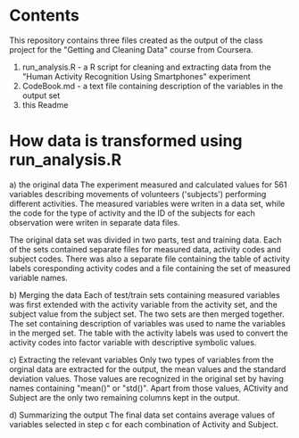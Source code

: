 Contents
========
This repository contains three files created as the output of the class project for the "Getting and Cleaning Data" course from Coursera. 

1) run_analysis.R - a R script for cleaning and extracting data from the "Human Activity Recognition Using Smartphones" experiment
2) CodeBook.md - a text file containing description of the variables in the output set
3) this Readme



How data is transformed using run_analysis.R
============================================
a) the original data
The experiment measured and calculated values for 561 variables describing movements of volunteers ('subjects') performing different activities. The measured variables were writen in a data set, while the code for the type of activity and the ID of the subjects for each observation were writen in separate data files. 

The original data set was divided in two parts, test and training data. Each of the sets contained separate files for measured data, activity codes and subject codes. There was also a separate file containing the table of activity labels coresponding activity codes and a file containing the set of measured variable names. 

b) Merging the data
Each of test/train sets containing measured variables was first extended with the activity variable from the activity set, and the subject value from the subject set. The two sets are then merged together. The set containing description of variables was used to name the variables in the merged set. The table with the activity labels was used to convert the activity codes into factor variable with descriptive symbolic values. 

c) Extracting the relevant variables
Only two types of variables from the orginal data are extracted for the output, the mean values and the standard deviation values. Those values are recognized in the original set by having names containing "mean()" or "std()". Apart from those values, ACtivity and Subject are the only two remaining columns kept in the output. 


d) Summarizing the output 
The final data set contains average values of variables selected in step c for each combination of Activity and Subject. 
 